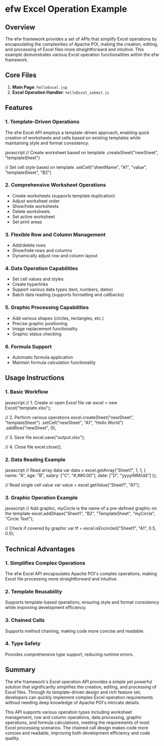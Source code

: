 # efw Excel Operation Example

## Overview

The efw framework provides a set of APIs that simplify Excel operations by encapsulating the complexities of Apache POI, making the creation, editing, and processing of Excel files more straightforward and intuitive. This example demonstrates various Excel operation functionalities within the efw framework.

## Core Files

1. **Main Page**: `helloExcel.jsp`
2. **Excel Operation Handler**: `helloExcel_submit.js`

## Features

### 1. Template-Driven Operations
The efw Excel API employs a template-driven approach, enabling quick creation of worksheets and cells based on existing templates while maintaining style and format consistency.

javascript
// Create worksheet based on template
.createSheet("newSheet", "templateSheet")

// Set cell style based on template
.setCell("sheetName", "A1", "value", "templateSheet", "B2")


### 2. Comprehensive Worksheet Operations
- Create worksheets (supports template duplication)
- Adjust worksheet order
- Show/hide worksheets
- Delete worksheets
- Set active worksheet
- Set print areas

### 3. Flexible Row and Column Management
- Add/delete rows
- Show/hide rows and columns
- Dynamically adjust row and column layout

### 4. Data Operation Capabilities
- Set cell values and styles
- Create hyperlinks
- Support various data types (text, numbers, dates)
- Batch data reading (supports formatting and callbacks)

### 5. Graphic Processing Capabilities
- Add various shapes (circles, rectangles, etc.)
- Precise graphic positioning
- Image replacement functionality
- Graphic status checking

### 6. Formula Support
- Automatic formula application
- Maintain formula calculation functionality

## Usage Instructions

### 1. Basic Workflow
javascript
// 1. Create or open Excel file
var excel = new Excel("template.xlsx");

// 2. Perform various operations
excel.createSheet("newSheet", "templateSheet")
    .setCell("newSheet", "A1", "Hello World")
    .addRow("newSheet", 0);

// 3. Save file
excel.save("output.xlsx");

// 4. Close file
excel.close();


### 2. Data Reading Example
javascript
// Read array data
var data = excel.getArray("Sheet1", 1, 1, {
    name: "A",
    age: "B",
    salary: ["C", "#,##0.00"],
    date: ["D", "yyyy/MM/dd"]
});

// Read single cell value
var value = excel.getValue("Sheet1", "A1");


### 3. Graphic Operation Example
javascript
// Add graphic, myCircle is the name of a pre-defined graphic on the template
excel.addShape("Sheet1", "B2", "TemplateSheet", "myCircle", "Circle Text");

// Check if covered by graphic
var tf = excel.isEncircled("Sheet1", "A1", 0.5, 0.5);


## Technical Advantages

### 1. Simplifies Complex Operations
The efw Excel API encapsulates Apache POI's complex operations, making Excel file processing more straightforward and intuitive.

### 2. Template Reusability
Supports template-based operations, ensuring style and format consistency while improving development efficiency.

### 3. Chained Calls
Supports method chaining, making code more concise and readable.

### 4. Type Safety
Provides comprehensive type support, reducing runtime errors.

## Summary

The efw framework's Excel operation API provides a simple yet powerful solution that significantly simplifies the creation, editing, and processing of Excel files. Through its template-driven design and rich feature set, developers can quickly implement complex Excel operation requirements without needing deep knowledge of Apache POI's intricate details.

This API supports various operation types including worksheet management, row and column operations, data processing, graphic operations, and formula calculations, meeting the requirements of most Excel processing scenarios. The chained call design makes code more concise and readable, improving both development efficiency and code quality.
